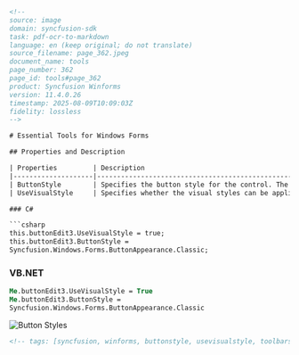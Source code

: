 ```html
<!-- 
source: image
domain: syncfusion-sdk
task: pdf-ocr-to-markdown
language: en (keep original; do not translate)
source_filename: page_362.jpeg
document_name: tools
page_number: 362
page_id: tools#page_362
product: Syncfusion Winforms
version: 11.4.0.26
timestamp: 2025-08-09T10:09:03Z
fidelity: lossless
-->

# Essential Tools for Windows Forms

## Properties and Description

| Properties         | Description                                                                                                    |
|--------------------|----------------------------------------------------------------------------------------------------------------|
| ButtonStyle        | Specifies the button style for the control. The styles are, <br> Classic, <br> Office2000, <br> WindowsXP, <br> OfficeXP, <br> Office2003 and <br> Office2007. |
| UseVisualStyle     | Specifies whether the visual styles can be applied using ButtonStyle property or not. This property should be set to true to make the ButtonStyle setting effective. |

### C#

```csharp
this.buttonEdit3.UseVisualStyle = true;
this.buttonEdit3.ButtonStyle = 
Syncfusion.Windows.Forms.ButtonAppearance.Classic;
```

### VB.NET

```vb
Me.buttonEdit3.UseVisualStyle = True
Me.buttonEdit3.ButtonStyle = 
Syncfusion.Windows.Forms.ButtonAppearance.Classic
```

![Button Styles](https://image-url-here) <!-- Replace with actual image URL -->

```html
<!-- tags: [syncfusion, winforms, buttonstyle, usevisualstyle, toolbars, controls] keywords: [syncfusion winforms, button styles, visual styles, user interface design, windows forms, programming guide] -->
```